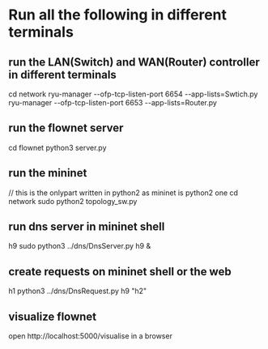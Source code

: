 # Run all the following in different terminals

## run the LAN(Switch) and WAN(Router) controller in different terminals
cd network
ryu-manager --ofp-tcp-listen-port 6654 --app-lists=Swtich.py
ryu-manager --ofp-tcp-listen-port 6653 --app-lists=Router.py

## run the flownet server
cd flownet
python3 server.py

## run the mininet
// this is the onlypart written in python2 as mininet is python2 one
cd network
sudo python2 topology_sw.py 

## run dns server in mininet shell
h9 sudo python3 ../dns/DnsServer.py h9 &

## create requests on mininet shell or the web
h1  python3 ../dns/DnsRequest.py h9 "h2"

## visualize flownet
open http://localhost:5000/visualise in a browser 
